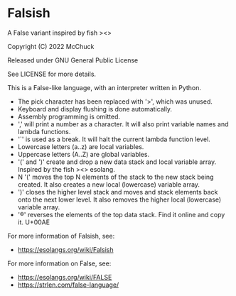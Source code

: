# Falsish
A False variant inspired by fish >&lt;>

Copyright (C) 2022 McChuck

Released under GNU General Public License

See LICENSE for more details.

This is a False-like language, with an interpreter written in Python.

* The pick character has been replaced with '>', which was unused.
* Keyboard and display flushing is done automatically.
* Assembly programming is omitted.
* ',' will print a number as a character.  It will also print variable names and lambda functions.
* '`' is used as a break.  It will halt the current lambda function level.
* Lowercase letters (a..z) are local variables.
* Uppercase letters (A..Z) are global variables.
* '(' and ')' create and drop a new data stack and local variable array.  Inspired by the fish ><> esolang.
*   N '(' moves the top N elements of the stack to the new stack being created.  It also creates a new local (lowercase) variable array.
*   ')' closes the higher level stack and moves and stack elements back onto the next lower level.  It also removes the higher local (lowercase) variable array.
*   '®' reverses the elements of the top data stack.  Find it online and copy it.  U+00AE

For more information of Falsish, see:
* https://esolangs.org/wiki/Falsish

For more information on False, see:
* https://esolangs.org/wiki/FALSE
* https://strlen.com/false-language/
